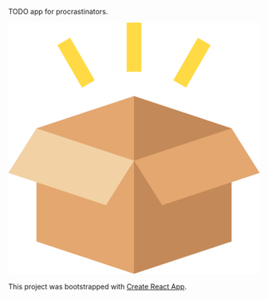 TODO app for procrastinators.

![Application logo.](https://github.com/Undeadlol1/flow-todo/blob/master/public/images/logo.png?raw=true)

This project was bootstrapped with [Create React App](https://github.com/facebook/create-react-app).
